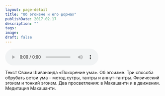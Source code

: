 ```yaml
---
layout: page-detail
title: "Об эгоизме и его формах"
publishDate: 2017.02.17
description: ""
tags:
image:
draft: false
---
```


<audio title="2017.02.17 - Об эгоизме и его формах.mp3" src="/upload/iblock/b0b/b0b3d1e001d52d2b58582f6fa2d36d75.mp3" controls=""></audio>

 Текст Свами Шивананда «Покорение ума». Об эгоизме. Три способа обрубать ветви ума – метод сутры, тантры и аннут-тантры. Физический эгоизм и тонкий эгоизм. Два просветления: в Махашанти и в движении. Медитация Махашанти. 

  
